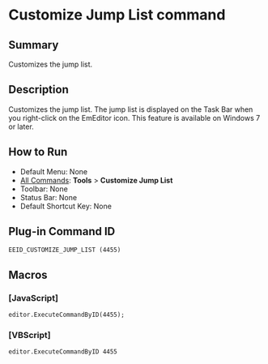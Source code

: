 # Customize Jump List command

## Summary

Customizes the jump list.

## Description

Customizes the jump list. The jump list is displayed on the Task Bar when you right-click on the EmEditor icon. This feature is available on Windows 7 or later.

## How to Run

- Default Menu: None
- [All Commands](all_commands): **Tools** >
**Customize Jump List**
- Toolbar: None
- Status Bar: None
- Default Shortcut Key: None

## Plug-in Command ID

```
EEID_CUSTOMIZE_JUMP_LIST (4455)```

## Macros

### \[JavaScript\]

```
editor.ExecuteCommandByID(4455);
```

### \[VBScript\]

```
editor.ExecuteCommandByID 4455
```
